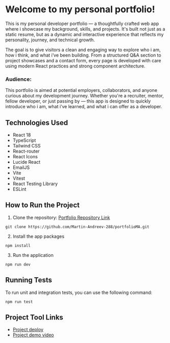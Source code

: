 # Welcome to my personal portfolio!

This is my personal developer portfolio — a thoughtfully crafted web app where i showcase my background, skills, and projects. It's built not just as a static resume, but as a dynamic and interactive experience that reflects my personality, journey, and technical growth.

The goal is to give visitors a clean and engaging way to explore who i am, how i think, and what i’ve been building. From a structured Q&A section to project showcases and a contact form, every page is developed with care using modern React practices and strong component architecture.

### Audience:
This portfolio is aimed at potential employers, collaborators, and anyone curious about my development journey. Whether you're a recruiter, mentor, fellow developer, or just passing by — this app is designed to quickly introduce who i am, what i’ve learned, and what i can offer as a developer.

## Technologies Used
- React 18
- TypeScript
- Tailwind CSS
- React-router
- React Icons
- Lucide React
- EmailJS
- Vite
- Vitest
- React Testing Library
- ESLint

## How to Run the Project
1. Clone the repository: [Portfolio Repository Link](https://github.com/Martin-Andreev-288/portfolioMA)
```
git clone https://github.com/Martin-Andreev-288/portfolioMA.git
```
2. Install the app packages
```
npm install
```
3. Run the application
```
npm run dev
```

## Running Tests

To run unit and integration tests, you can use the following command:

```
npm run test
```

## Project Tool Links
- [Project deploy](https://portfolio-m-a.vercel.app/)
- [Project demo video](https://www.youtube.com/watch?v=LKQmkU_d9Fs)